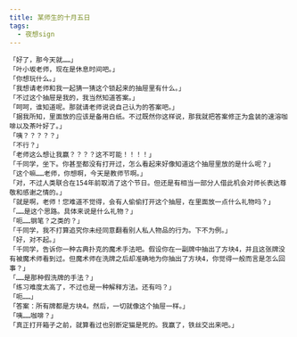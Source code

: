 ```yaml
---
title: 某师生的十月五日
tags:
  - 夜想sign
---
```


    「好了，那今天就……」
    「叶小坂老师，现在是休息时间吧。」
    「你想玩什么。」
    「我想请老师和我一起猜一猜这个锁起来的抽屉里有什么。」
    「不过这个抽屉是我的，我当然知道答案。」
    「呵呵，谁知道呢。那就请老师说说自己认为的答案吧。」
    「据我所知，里面放的应该是备用白纸。不过既然你这样说，那我就把答案修正为盒装的速溶咖啡以及茶叶好了。」
    「咦？？？？？」
    「不行？」
    「老师这么想让我赢？？？？这不可能！！！！」
    「千同学，坐下。你甚至都没有打开过，怎么看起来好像知道这个抽屉里放的是什么呢？」
    「这个嘛……老师，你想啊，今天是教师节啊。」
    「对，不过人类联合在154年前取消了这个节日。但还是有相当一部分人借此机会对师长表达尊敬和感谢之情的。」
    「就是啊，老师！您难道不觉得，会有人偷偷打开这个抽屉，在里面放一点什么礼物吗？」
    「……是这个思路。具体来说是什么礼物？」
    「呃……钢笔？之类的？」
    「千同学，我不打算追究你未经同意翻看别人私人物品的行为。下不为例。」
    「好，对不起。」
    「千同学，告诉你一种古典扑克的魔术手法吧。假设你在一副牌中抽出了方块4，并且这张牌没有被魔术师看到过。但魔术师在洗牌之后却准确地为你抽出了方块4，你觉得一般而言是怎么回事？」
    「……是那种假洗牌的手法？」
    「练习难度太高了，不过也是一种解释方法。还有吗？」
    「呃……」
    「答案：所有牌都是方块4。然后，一切就像这个抽屉一样。」
    「咦……咖啡？」
    「真正打开箱子之前，就算看过也别断定猫是死的。我赢了，铁丝交出来吧。」


